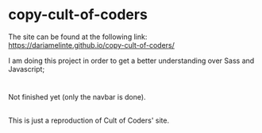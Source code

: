 # copy-cult-of-coders

The site can be found at the following link:
https://dariamelinte.github.io/copy-cult-of-coders/

I am doing this project in order to get a better understanding over Sass and Javascript;
#
Not finished yet (only the navbar is done).
##

This is just a reproduction of Cult of Coders' site.
